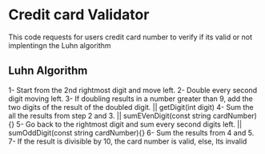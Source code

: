 # Credit card Validator
This code requests for users credit card number to verify if its valid or not implentingn the Luhn algorithm

## Luhn Algorithm
1- Start from the 2nd rightmost digit and move left.
2- Double every second digit moving left.
3- If doubling results in a number greater than 9, add the two digits of the result of the doubled digit. || getDigit(int digit)
4- Sum the all the results from step 2 and 3. || sumEVenDigit(const string cardNumber){}
5- Go back to the rightmost digit and sum every second digits left. || sumOddDigit(const string cardNumber){}
6- Sum the results from 4 and 5. 
7- If the result is divisible by 10, the card number is valid, else, Its invalid

